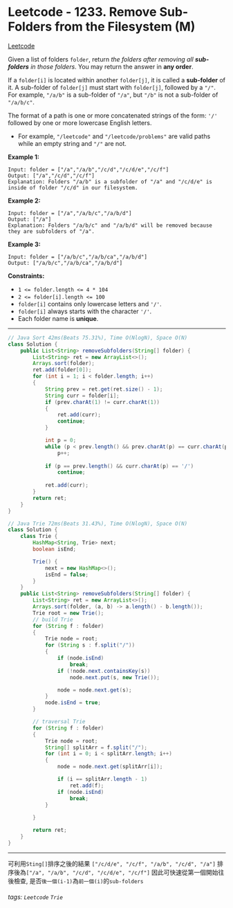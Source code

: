 # Leetcode - 1233. Remove Sub-Folders from the Filesystem (M)

[Leetcode](https://leetcode.com/problems/remove-sub-folders-from-the-filesystem/)

Given a list of folders `folder`, return _the folders after removing all **sub-folders** in those folders_. You may return the answer in **any order**.

If a `folder[i]` is located within another `folder[j]`, it is called a **sub-folder** of it. A sub-folder of `folder[j]` must start with `folder[j]`, followed by a `"/"`. For example, `"/a/b"` is a sub-folder of `"/a"`, but `"/b"` is not a sub-folder of `"/a/b/c"`.

The format of a path is one or more concatenated strings of the form: `'/'` followed by one or more lowercase English letters.

-   For example, `"/leetcode"` and `"/leetcode/problems"` are valid paths while an empty string and `"/"` are not.

**Example 1:**
```
Input: folder = ["/a","/a/b","/c/d","/c/d/e","/c/f"]
Output: ["/a","/c/d","/c/f"]
Explanation: Folders "/a/b" is a subfolder of "/a" and "/c/d/e" is inside of folder "/c/d" in our filesystem.
```
**Example 2:**
```
Input: folder = ["/a","/a/b/c","/a/b/d"]
Output: ["/a"]
Explanation: Folders "/a/b/c" and "/a/b/d" will be removed because they are subfolders of "/a".
```
**Example 3:**
```
Input: folder = ["/a/b/c","/a/b/ca","/a/b/d"]
Output: ["/a/b/c","/a/b/ca","/a/b/d"]
```
**Constraints:**

-   `1 <= folder.length <= 4 * 104`
-   `2 <= folder[i].length <= 100`
-   `folder[i]` contains only lowercase letters and `'/'`.
-   `folder[i]` always starts with the character `'/'`.
-   Each folder name is **unique**.

---
```java
// Java Sort 42ms(Beats 75.31%), Time O(NlogN), Space O(N)
class Solution {
    public List<String> removeSubfolders(String[] folder) {
        List<String> ret = new ArrayList<>();
        Arrays.sort(folder);
        ret.add(folder[0]);
        for (int i = 1; i < folder.length; i++)
        {
            String prev = ret.get(ret.size() - 1);
            String curr = folder[i];
            if (prev.charAt(1) != curr.charAt(1))
            {
                ret.add(curr);
                continue;
            }

            int p = 0;
            while (p < prev.length() && prev.charAt(p) == curr.charAt(p))
                p++;
            
            if (p == prev.length() && curr.charAt(p) == '/')
                continue;
            
            ret.add(curr);
        }
        return ret;
    }
}
```
```java
// Java Trie 72ms(Beats 31.43%), Time O(NlogN), Space O(N)
class Solution {
    class Trie {
        HashMap<String, Trie> next;
        boolean isEnd;

        Trie() {
            next = new HashMap<>();
            isEnd = false;
        }
    }
    public List<String> removeSubfolders(String[] folder) {
        List<String> ret = new ArrayList<>();
        Arrays.sort(folder, (a, b) -> a.length() - b.length());
        Trie root = new Trie();
        // build Trie
        for (String f : folder)
        {
            Trie node = root;
            for (String s : f.split("/"))
            {
                if (node.isEnd)
                    break;
                if (!node.next.containsKey(s))
                    node.next.put(s, new Trie());

                node = node.next.get(s);
            }
            node.isEnd = true;
        }

        // traversal Trie
        for (String f : folder)
        {
            Trie node = root;
            String[] splitArr = f.split("/");
            for (int i = 0; i < splitArr.length; i++)
            {
                node = node.next.get(splitArr[i]);

                if (i == splitArr.length - 1)
                    ret.add(f);
                if (node.isEnd)
                    break;
            }
            
        }

        return ret;
    }
}
```
---

可利用`Sting[]`排序之後的結果
`["/c/d/e", "/c/f", "/a/b", "/c/d", "/a"]`
排序後為`["/a", "/a/b", "/c/d", "/c/d/e", "/c/f"]`
因此可快速從第一個開始往後檢查, 是否`後一個(i-1)`為`前一個(i)`的`sub-folders`



###### tags: `Leetcode`	`Trie`
